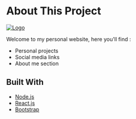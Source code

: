 

# About This Project

[![Logo](https://imgur.com/PgT2wWz.png)](https://omar.bio)




Welcome to my personal website, here you'll find :
- Personal projects
- Social media links
- About me section

## Built With
- [Node.js](https://nodejs.org/en/)
- [React.js](https://reactjs.org/)
- [Bootstrap](https://getbootstrap.com/)



